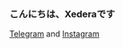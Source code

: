 ### こんにちは、Xederaです
[Telegram](https://t.me/threatningzone) and [Instagram](https://www.instagram.com/xederrra)
